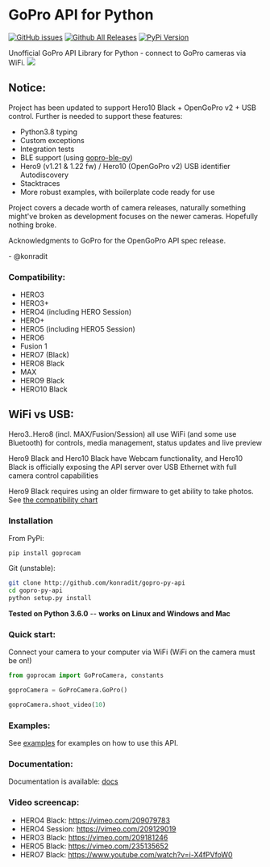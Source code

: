 # GoPro API for Python

[![GitHub issues](https://img.shields.io/github/issues/konradit/gopro-py-api.svg)](https://github.com/konradit/gopro-py-api/issues) [![Github All Releases](https://img.shields.io/badge/download-gh-red.svg)](https://github.com/KonradIT/gopro-py-api/releases) [![PyPi Version](http://img.shields.io/pypi/v/goprocam.svg)](https://pypi.python.org/pypi/goprocam)

Unofficial GoPro API Library for Python - connect to GoPro cameras via WiFi.
![](http://i.imgur.com/kA0Rf1b.png)

## Notice:

Project has been updated to support Hero10 Black + OpenGoPro v2 + USB control. Further is needed to support these features:

- Python3.8 typing
- Custom exceptions
- Integration tests
- BLE support (using [gopro-ble-py](https://github.com/konradit/gopro-ble-py))
- Hero9 (v1.21 & 1.22 fw) / Hero10 (OpenGoPro v2) USB identifier Autodiscovery
- Stacktraces
- More robust examples, with boilerplate code ready for use

Project covers a decade worth of camera releases, naturally something might've broken as development focuses on the newer cameras. Hopefully nothing broke.

Acknowledgments to GoPro for the OpenGoPro API spec release.

\- @konradit
### Compatibility:

- HERO3
- HERO3+
- HERO4 (including HERO Session)
- HERO+
- HERO5 (including HERO5 Session)
- HERO6
- Fusion 1
- HERO7 (Black)
- HERO8 Black
- MAX
- HERO9 Black
- HERO10 Black

## WiFi vs USB:

Hero3..Hero8 (incl. MAX/Fusion/Session) all use WiFi (and some use Bluetooth) for controls, media management, status updates and live preview

Hero9 Black and Hero10 Black have Webcam functionality, and Hero10 Black is officially exposing the API server over USB Ethernet with full camera control capabilities

Hero9 Black requires using an older firmware to get ability to take photos. See [the compatibility chart](https://github.com/KonradIT/goprowifihack/blob/master/HERO9/HERO9-Functionality-Compatibility-Chart.md)

### Installation

From PyPi:

```
pip install goprocam
```

Git (unstable):

```bash
git clone http://github.com/konradit/gopro-py-api
cd gopro-py-api
python setup.py install
```

**Tested on Python 3.6.0** -- **works on Linux and Windows and Mac**

### Quick start:

Connect your camera to your computer via WiFi (WiFi on the camera must be on!)

```python
from goprocam import GoProCamera, constants

goproCamera = GoProCamera.GoPro()

goproCamera.shoot_video(10)
```

### Examples:

See [examples](/examples) for examples on how to use this API.

### Documentation:

Documentation is available: [docs](/docs)

### Video screencap:

- HERO4 Black: https://vimeo.com/209079783
- HERO4 Session: https://vimeo.com/209129019
- HERO3 Black: https://vimeo.com/209181246
- HERO5 Black: https://vimeo.com/235135652
- HERO7 Black: https://www.youtube.com/watch?v=i-X4fPVfoW0
